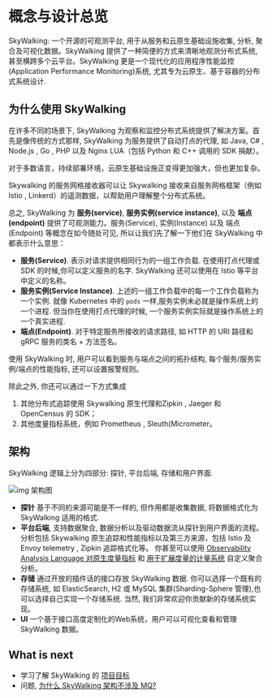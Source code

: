 # 概念与设计总览

SkyWalking: 一个开源的可观测平台, 用于从服务和云原生基础设施收集, 分析, 聚合及可视化数据。SkyWalking 提供了一种简便的方式来清晰地观测分布式系统, 甚至横跨多个云平台。SkyWalking 更是一个现代化的应用程序性能监控(Application Performance Monitoring)系统, 尤其专为云原生、基于容器的分布式系统设计.

## 为什么使用 SkyWalking

在许多不同的场景下, SkyWalking 为观察和监控分布式系统提供了解决方案。首先是像传统的方式那样, SkyWalking 为服务提供了自动打点的代理, 如 Java, C# , Node.js , Go , PHP 以及 Nginx LUA（包括 Python 和 C++ 调用的 SDK 捐献）。

对于多数语言，持续部署环境，云原生基础设施正变得更加强大，但也更加复杂。

Skywalking 的服务网格接收器可以让 Skywalking 接收来自服务网格框架（例如 Istio , Linkerd）的遥测数据，以帮助用户理解整个分布式系统。

总之, SkyWalking 为 **服务(service)**, **服务实例(service instance)**, 以及 **端点(endpoint)** 提供了可观测能力。服务(Service), 实例(Instance) 以及 端点(Endpoint) 等概念在如今随处可见, 所以让我们先了解一下他们在 SkyWalking 中都表示什么意思：

- **服务(Service)**. 表示对请求提供相同行为的一组工作负载. 在使用打点代理或 SDK 的时候,你可以定义服务的名字. SkyWalking 还可以使用在 Istio 等平台中定义的名称。
- **服务实例(Service Instance)**. 上述的一组工作负载中的每一个工作负载称为一个实例. 就像 Kubernetes 中的 `pods` 一样,服务实例未必就是操作系统上的一个进程. 但当你在使用打点代理的时候, 一个服务实例实际就是操作系统上的一个真实进程.
- **端点(Endpoint)**. 对于特定服务所接收的请求路径, 如 HTTP 的 URI 路径和 gRPC 服务的类名 + 方法签名。

使用 SkyWalking 时, 用户可以看到服务与端点之间的拓扑结构, 每个服务/服务实例/端点的性能指标, 还可以设置报警规则。

除此之外, 你还可以通过一下方式集成

1. 其他分布式追踪使用 Skywalking 原生代理和Zipkin , Jaeger 和 OpenCensus 的 SDK；
2. 其他度量指标系统，例如 Prometheus , Sleuth(Micrometer。

## 架构

SkyWalking 逻辑上分为四部分: 探针, 平台后端, 存储和用户界面.

![img 架构图](http://skywalking.apache.org/assets/frame-v8.jpg?u=20200423)

- **探针** 基于不同的来源可能是不一样的, 但作用都是收集数据, 将数据格式化为 SkyWalking 适用的格式.
- **平台后端**, 支持数据聚合, 数据分析以及驱动数据流从探针到用户界面的流程。分析包括 Skywalking 原生追踪和性能指标以及第三方来源，包括 Istio 及 Envoy  telemetry , Zipkin 追踪格式化等。 你甚至可以使用  [Observability Analysis Language 对原生度量指标](oal.md) 和 [用于扩展度量的计量系统](meter.md) 自定义聚合分析。
- **存储** 通过开放的插件话的接口存放 SkyWalking 数据. 你可以选择一个既有的存储系统, 如 ElasticSearch, H2 或 MySQL 集群(Sharding-Sphere 管理),也可以选择自己实现一个存储系统. 当然, 我们非常欢迎你贡献新的存储系统实现。
- **UI** 一个基于接口高度定制化的Web系统，用户可以可视化查看和管理 SkyWalking 数据。

## What is next

- 学习了解 SkyWalking 的 [项目目标](project-goals.md)
- 问题, [为什么 SkyWalking 架构不涉及 MQ?](../FAQ/why_mq_not_involved.md)
